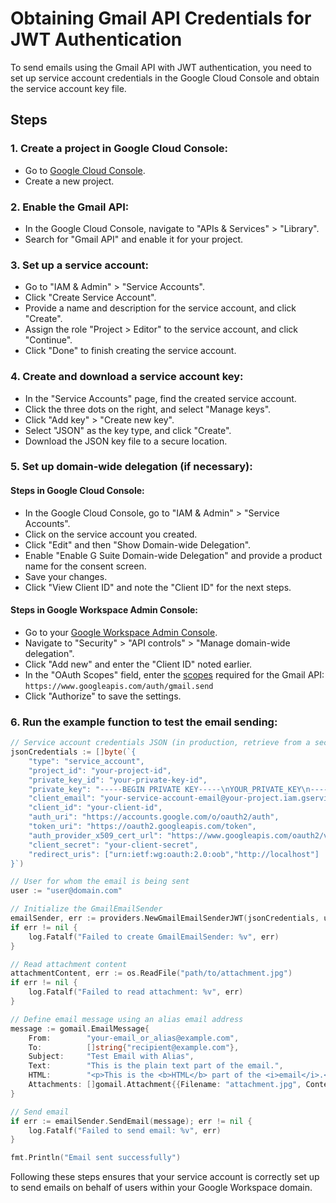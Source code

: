 # Obtaining Gmail API Credentials for JWT Authentication

To send emails using the Gmail API with JWT authentication, you need to set up service account credentials in the Google Cloud Console and obtain the service account key file.

## Steps

### 1. Create a project in Google Cloud Console:

- Go to [Google Cloud Console](https://console.cloud.google.com/).
- Create a new project.

### 2. Enable the Gmail API:

- In the Google Cloud Console, navigate to "APIs & Services" > "Library".
- Search for "Gmail API" and enable it for your project.

### 3. Set up a service account:

- Go to "IAM & Admin" > "Service Accounts".
- Click "Create Service Account".
- Provide a name and description for the service account, and click "Create".
- Assign the role "Project > Editor" to the service account, and click "Continue".
- Click "Done" to finish creating the service account.

### 4. Create and download a service account key:

- In the "Service Accounts" page, find the created service account.
- Click the three dots on the right, and select "Manage keys".
- Click "Add key" > "Create new key".
- Select "JSON" as the key type, and click "Create".
- Download the JSON key file to a secure location.

### 5. Set up domain-wide delegation (if necessary):

#### Steps in Google Cloud Console:

- In the Google Cloud Console, go to "IAM & Admin" > "Service Accounts".
- Click on the service account you created.
- Click "Edit" and then "Show Domain-wide Delegation".
- Enable "Enable G Suite Domain-wide Delegation" and provide a product name for the consent screen.
- Save your changes.
- Click "View Client ID" and note the "Client ID" for the next steps.

#### Steps in Google Workspace Admin Console:

- Go to your [Google Workspace Admin Console](https://admin.google.com).
- Navigate to "Security" > "API controls" > "Manage domain-wide delegation".
- Click "Add new" and enter the "Client ID" noted earlier.
- In the "OAuth Scopes" field, enter the [scopes](https://developers.google.com/identity/protocols/oauth2/scopes) required for the Gmail API: `https://www.googleapis.com/auth/gmail.send`
- Click "Authorize" to save the settings.

### 6. Run the example function to test the email sending:

```go
// Service account credentials JSON (in production, retrieve from a secure file or secret manager)
jsonCredentials := []byte(`{
    "type": "service_account",
    "project_id": "your-project-id",
    "private_key_id": "your-private-key-id",
    "private_key": "-----BEGIN PRIVATE KEY-----\nYOUR_PRIVATE_KEY\n-----END PRIVATE KEY-----\n",
    "client_email": "your-service-account-email@your-project.iam.gserviceaccount.com",
    "client_id": "your-client-id",
    "auth_uri": "https://accounts.google.com/o/oauth2/auth",
    "token_uri": "https://oauth2.googleapis.com/token",
    "auth_provider_x509_cert_url": "https://www.googleapis.com/oauth2/v1/certs",
    "client_secret": "your-client-secret",
    "redirect_uris": ["urn:ietf:wg:oauth:2.0:oob","http://localhost"]
}`)

// User for whom the email is being sent
user := "user@domain.com"

// Initialize the GmailEmailSender
emailSender, err := providers.NewGmailEmailSenderJWT(jsonCredentials, user)
if err != nil {
    log.Fatalf("Failed to create GmailEmailSender: %v", err)
}

// Read attachment content
attachmentContent, err := os.ReadFile("path/to/attachment.jpg")
if err != nil {
    log.Fatalf("Failed to read attachment: %v", err)
}

// Define email message using an alias email address
message := gomail.EmailMessage{
    From:        "your-email_or_alias@example.com",
    To:          []string{"recipient@example.com"},
    Subject:     "Test Email with Alias",
    Text:        "This is the plain text part of the email.",
    HTML:        "<p>This is the <b>HTML</b> part of the <i>email</i>.</p>",
    Attachments: []gomail.Attachment{{Filename: "attachment.jpg", Content: attachmentContent}},
}

// Send email
if err := emailSender.SendEmail(message); err != nil {
    log.Fatalf("Failed to send email: %v", err)
}

fmt.Println("Email sent successfully")

```

Following these steps ensures that your service account is correctly set up to send emails on behalf of users within your Google Workspace domain.
